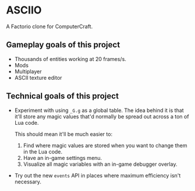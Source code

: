 # ASCIIO

A Factorio clone for ComputerCraft.

## Gameplay goals of this project
* Thousands of entities working at 20 frames/s.
* Mods
* Multiplayer
* ASCII texture editor

## Technical goals of this project
* Experiment with using `_G.g` as a global table.
  The idea behind it is that it'll store any magic values that'd normally be spread out across a ton of Lua code.
  
  This should mean it'll be much easier to:
    1. Find where magic values are stored when you want to change them in the Lua code.
	2. Have an in-game settings menu.
	3. Visualize all magic variables with an in-game debugger overlay.
* Try out the new `events` API in places where maximum efficiency isn't necessary.